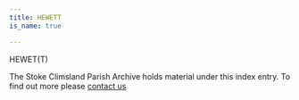 ```yaml
---
title: HEWETT
is_name: true

---
```


HEWET(T)


The Stoke Climsland Parish Archive holds material under this index entry. To find out more please [contact us](/contact/)
